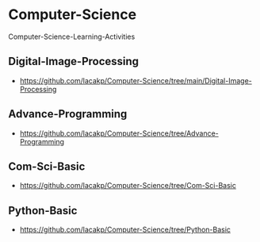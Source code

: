 # Computer-Science
Computer-Science-Learning-Activities

## Digital-Image-Processing
- https://github.com/lacakp/Computer-Science/tree/main/Digital-Image-Processing

## Advance-Programming
- https://github.com/lacakp/Computer-Science/tree/Advance-Programming

## Com-Sci-Basic
- https://github.com/lacakp/Computer-Science/tree/Com-Sci-Basic

## Python-Basic
- https://github.com/lacakp/Computer-Science/tree/Python-Basic
